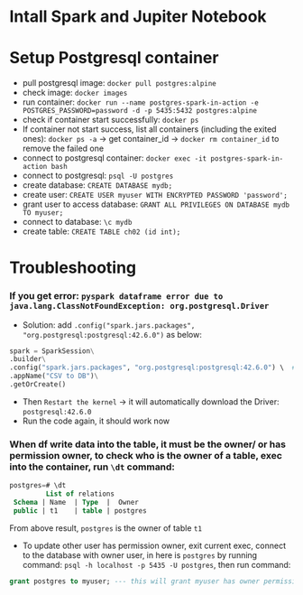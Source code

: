 # Intall Spark and Jupiter Notebook


# Setup Postgresql container
- pull postgresql image: `docker pull postgres:alpine`
- check image: `docker images`
- run container: `docker run --name postgres-spark-in-action -e POSTGRES_PASSWORD=password -d -p 5435:5432 postgres:alpine`
- check if container start successfully: `docker ps`
- If container not start success, list all containers (including the exited ones): `docker ps -a` -> get container_id -> `docker rm container_id` to remove the failed one
- connect to postgresql container: `docker exec -it postgres-spark-in-action bash`
- connect to postgresql: `psql -U postgres`
- create database: `CREATE DATABASE mydb;`
- create user: `CREATE USER myuser WITH ENCRYPTED PASSWORD 'password';`
- grant user to access database: `GRANT ALL PRIVILEGES ON DATABASE mydb TO myuser;`
- connect to database: `\c mydb`
- create table: `CREATE TABLE ch02 (id int);`

# Troubleshooting
### If you get error: `pyspark dataframe error due to java.lang.ClassNotFoundException: org.postgresql.Driver`
- Solution: add `.config("spark.jars.packages", "org.postgresql:postgresql:42.6.0")` as below:
```py
spark = SparkSession\
.builder\
.config("spark.jars.packages", "org.postgresql:postgresql:42.6.0") \  # this line very important
.appName("CSV to DB")\
.getOrCreate()
```
- Then `Restart the kernel` -> it will automatically download the Driver: `postgresql:42.6.0`
- Run the code again, it should work now
### When df write data into the table, it must be the owner/ or has permission owner, to check who is the owner of a table, exec into the container, run `\dt` command:
```sql
postgres=# \dt
         List of relations
 Schema | Name  | Type  |  Owner
 public | t1    | table | postgres
```
From above result, `postgres` is the owner of table `t1`
- To update other user has permission owner, exit current exec, connect to the database with owner user, in here is `postgres` by running command: `psql -h localhost -p 5435 -U postgres`, then run command:
```SQL
grant postgres to myuser; --- this will grant myuser has owner permission as postgres.
```
